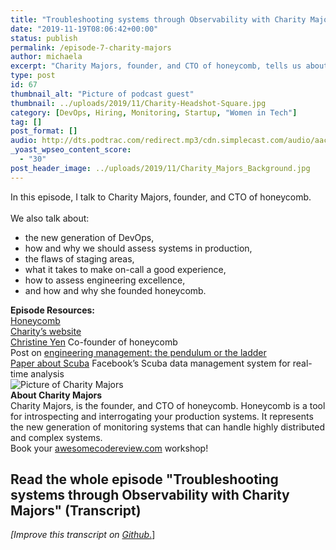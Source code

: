```yaml
---
title: "Troubleshooting systems through Observability with Charity Majors"
date: "2019-11-19T08:06:42+00:00"
status: publish
permalink: /episode-7-charity-majors
author: michaela
excerpt: "Charity Majors, founder, and CTO of honeycomb, tells us about the new generation of DevOps and observability."
type: post
id: 67
thumbnail_alt: "Picture of podcast guest"
thumbnail: ../uploads/2019/11/Charity-Headshot-Square.jpg
category: [DevOps, Hiring, Monitoring, Startup, "Women in Tech"]
tag: []
post_format: []
audio: http://dts.podtrac.com/redirect.mp3/cdn.simplecast.com/audio/aaca90/aaca909a-e34f-49ae-a86f-f59e4fa807f0/1d63a2c8-dfd9-464d-893b-8baf182cbe3b/charity-majors-episode-7-ready_tc.mp3
_yoast_wpseo_content_score:
  - "30"
post_header_image: ../uploads/2019/11/Charity_Majors_Background.jpg
---
```


<div class="episode-about">
In this episode, I talk to Charity Majors, founder, and CTO of honeycomb.
<br/> <br/>We also talk about:
<ul>
<li> the new generation of DevOps,</li>
<li> how and why we should assess systems in production,</li>
<li> the flaws of staging areas,</li>
<li> what it takes to make on-call a good experience,</li>
<li> how to assess engineering excellence,</li>
<li> and how and why she founded honeycomb.</li>
</ul>
</div>
<div class=" episode-links">
<b>Episode Resources:</b><br/>
<a href="https://www.honeycomb.io/">Honeycomb</a><br/>
<a href="https://charity.wtf/">Charity’s website</a><br/>
<a href="https://twitter.com/cyen">Christine Yen</a> Co-founder of honeycomb<br/>
Post on <a href="https://charity.wtf/2019/01/04/engineering-management-the-pendulum-or-the-ladder/">engineering management: the pendulum or the ladder</a><br/>
<a href="https://research.fb.com/wp-content/uploads/2016/11/scuba-diving-into-data-at-facebook.pdf">Paper about Scuba</a> Facebook’s Scuba data management system for real-time analysis<br/>
</div>

<div class="row pt-2 align-items-center">
<div class="col-4 guest-picture">
<img src="../uploads/2019/11/Charity-Headshot-Square.jpg" alt="Picture of Charity Majors"/>
</div>
<div class="col-8 guest-about">
<b>About Charity Majors</b><br/>
Charity Majors, is the founder, and CTO of honeycomb. Honeycomb is a tool for introspecting and interrogating your production systems. It represents the new generation of monitoring systems that can handle highly distributed and complex systems.
</div>
</div>

<div class="sponsorship">
Book your <a href="https://www.michaelagreiler.com/workshops">awesomecodereview.com</a> workshop!
</div>

## Read the whole episode "Troubleshooting systems through Observability with Charity Majors" (Transcript)

_\[Improve this transcript on [Github](https://github.com/mgreiler/se-unlocked/tree/master/Transcripts)_[.](https://github.com/mgreiler/se-unlocked/tree/master/Transcripts)\]
